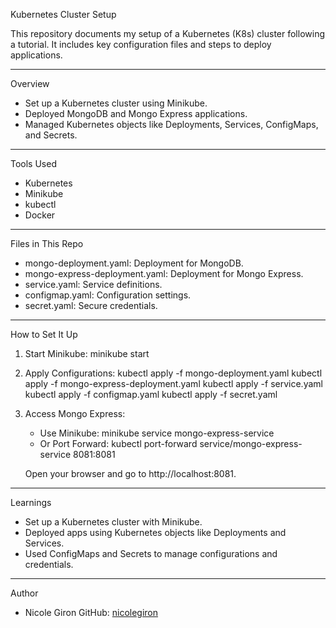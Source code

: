 Kubernetes Cluster Setup

This repository documents my setup of a Kubernetes (K8s) cluster following a tutorial. It includes key configuration files and steps to deploy applications.

---

Overview

- Set up a Kubernetes cluster using Minikube.
- Deployed MongoDB and Mongo Express applications.
- Managed Kubernetes objects like Deployments, Services, ConfigMaps, and Secrets.

---

Tools Used

- Kubernetes
- Minikube
- kubectl
- Docker

---

Files in This Repo

- mongo-deployment.yaml: Deployment for MongoDB.
- mongo-express-deployment.yaml: Deployment for Mongo Express.
- service.yaml: Service definitions.
- configmap.yaml: Configuration settings.
- secret.yaml: Secure credentials.

---

How to Set It Up

1. Start Minikube:
   minikube start

2. Apply Configurations:
   kubectl apply -f mongo-deployment.yaml
   kubectl apply -f mongo-express-deployment.yaml
   kubectl apply -f service.yaml
   kubectl apply -f configmap.yaml
   kubectl apply -f secret.yaml

3. Access Mongo Express:
   - Use Minikube:
     minikube service mongo-express-service
   - Or Port Forward:
     kubectl port-forward service/mongo-express-service 8081:8081

   Open your browser and go to http://localhost:8081.

---

Learnings

- Set up a Kubernetes cluster with Minikube.
- Deployed apps using Kubernetes objects like Deployments and Services.
- Used ConfigMaps and Secrets to manage configurations and credentials.

---

Author

- Nicole Giron
  GitHub: [nicolegiron](https://github.com/nicolegiron)
